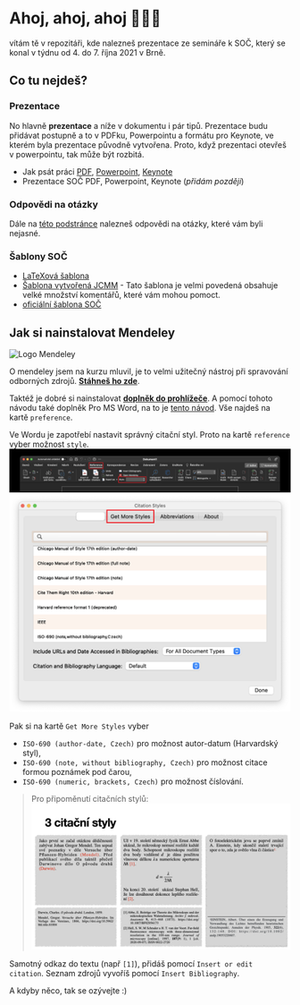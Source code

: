 # Ahoj, ahoj, ahoj 🙋🏻‍♂️

vítám tě v repozitáři, kde nalezneš prezentace ze semináře k SOČ, který se konal v týdnu od 4. do 7. října 2021 v Brně. 

## Co tu nejdeš?

### Prezentace
No hlavně __prezentace__ a níže v dokumentu i pár tipů. Prezentace budu přidávat postupně a to v PDFku, Powerpointu a formátu pro Keynote, ve kterém byla prezentace původně vytvořena. Proto, když prezentaci otevřeš v powerpointu, tak může být rozbitá. 

- Jak psát práci [PDF](./psani_prace.pdf), [Powerpoint](https://docs.google.com/presentation/d/13rQ8VCCOM4thi7m33rWzZov0sNDrLfFB/edit?usp=sharing&ouid=109922989717024265620&rtpof=true&sd=true), [Keynote](https://drive.google.com/file/d/1dP9eGFrDgbXv8eoVXCElvSp8dQsq2rL-/view?usp=sharing)
- Prezentace SOČ PDF, Powerpoint, Keynote (_přidám později_)

### Odpovědi na otázky

Dále na [této podstránce](./otazky/readme.md) nalezneš odpovědi na otázky, které vám byli nejasné.

### Šablony SOČ
- [LaTeXová šablona](https://github.com/Kubiczek36/SOC_sablona)
- [Šablona vytvořená JCMM](./sablona_pro_sockare.docx) - Tato šablona je velmi povedená obsahuje velké množství komentářů, které vám mohou pomoct.
- [oficiální šablona SOČ](https://www.soc.cz/dokumenty/sablona_SOC.docx)

## Jak si nainstalovat Mendeley

![Logo Mendeley](https://static.mendeley.com/md-stitch/releases/live/logo.2e96971e.svg)

O mendeley jsem na kurzu mluvil, je to velmi užitečný nástroj při spravování odborných zdrojů. [__Stáhneš ho zde__](https://www.mendeley.com/download-reference-manager/).

Taktéž je dobré si nainstalovat [__doplněk do prohlížeče__](https://www.mendeley.com/reference-management/web-importer). A pomocí tohoto návodu také doplněk Pro MS Word, na to je [tento návod](https://www.mendeley.com/guides/using-citation-editor). Vše najdeš na kartě `preference`.

Ve Wordu je zapotřebí nastavit správný citační styl. Proto na kartě `reference` vyber možnost `style`.
![přidat styl](images/mendeley_in_word.png)
![more styles](images/get_more_styles.png)

Pak si na kartě `Get More Styles` vyber 
- `ISO-690 (author-date, Czech)` pro možnost autor-datum (Harvardský styl), 
- `ISO-690 (note, without bibliography, Czech)` pro možnost citace formou poznámek pod čarou,
- `ISO-690 (numeric, brackets, Czech)` pro možnost číslování.

> Pro připoměnutí citačních stylů:
> ![cit_styl](images/psani_prace_styly.png)

Samotný odkaz do textu (např `[1]`), přidáš pomocí `Insert or edit citation`. Seznam zdrojů vyvoříš pomocí `Insert Bibliography`.

A kdyby něco, tak se ozývejte :) 
